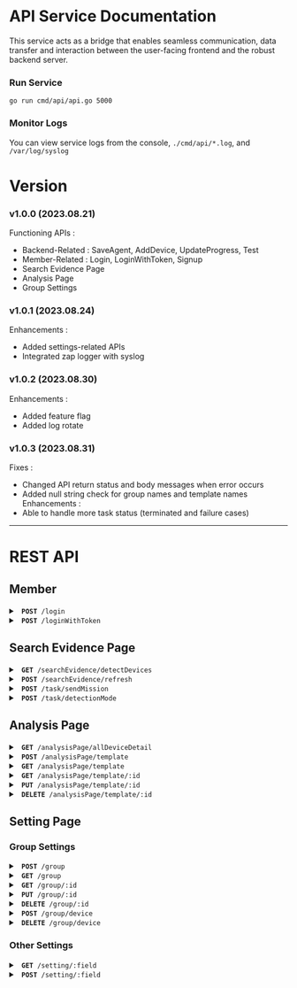 # API Service Documentation
This service acts as a bridge that enables seamless communication, data transfer and interaction between the user-facing frontend and the robust backend server.

### Run Service
```console
go run cmd/api/api.go 5000
```

### Monitor Logs
You can view service logs from the console, `./cmd/api/*.log`, and `/var/log/syslog`

# Version
### v1.0.0 (2023.08.21)
Functioning APIs :
- Backend-Related : SaveAgent, AddDevice, UpdateProgress, Test
- Member-Related : Login, LoginWithToken, Signup
- Search Evidence Page
- Analysis Page
- Group Settings

### v1.0.1 (2023.08.24)
Enhancements :
- Added settings-related APIs
- Integrated zap logger with syslog

### v1.0.2 (2023.08.30)
Enhancements :
- Added feature flag
- Added log rotate

### v1.0.3 (2023.08.31)
Fixes :
- Changed API return status and body messages when error occurs
- Added null string check for group names and template names
Enhancements :
- Able to handle more task status (terminated and failure cases)

---

# REST API

## Member

<details>
<summary> <code> <b>POST</b> /login </code> </summary>
<br/>

Request
```json
"Body": {
    "username": "example",
    "password": "example"
}
```
Response
```json
"Body": {
    "success": true,
    "message": "success",
    "user": {
        "username": "example",
        "token": "token"
    }
}
```
</details>

<details>
<summary> <code> <b>POST</b> /loginWithToken </code> </summary>
<br/>

Request
```json
"Body": {
    "token": "token"
}
```
Response
```json
"Body": {
    "success": true,
    "message": "success",
    "user": {
        "username": "example",
        "token": "token"
    }
}
```
</details>

## Search Evidence Page

<details>
<summary> <code> <b>GET</b> /searchEvidence/detectDevices </code> </summary>
<br/>

Request
```json
"Header": {"Authorization": "token"}
```
Response
```json
{
    "isSuccess": true,
    "data": [
        {
            "deviceId": "example",
            "connection": true,
            "innerIP": "example",
            "deviceName": "example",
            "groups": ["example"],
            "detectionMode": true,
            "scanSchedule": ["example"],
            "scanFinishTime": {
                "isFinish": true,
                "progress": 0,
                "finishTime": 0
            },
            "collectSchedule": {
                "date": "example",
                "time": "example"
            },
            "collectFinishTime": {
                "isFinish": true,
                "progress": 0,
                "finishTime": 0
            },
            "fileDownloadDate": {
                "date": "example",
                "time": "example"
            },
            "fileFinishTime": {
                "isFinish": true,
                "progress": 0,
                "finishTime": 0
            },
            "imageFinishTime": {
                "isFinish": true,
                "progress": 0,
                "finishTime": 0
            }
        }
    ]
}
```
</details>

<details>
<summary> <code> <b>POST</b> /searchEvidence/refresh </code> </summary>
<br/>

Request
```json

```
Response
```json

```
</details>

<details>
<summary> <code> <b>POST</b> /task/sendMission </code> </summary>
<br/>

Request
```json

```
Response
```json

```
</details>

<details>
<summary> <code> <b>POST</b> /task/detectionMode </code> </summary>
<br/>

Request
```json

```
Response
```json

```
</details>

## Analysis Page

<details>
<summary> <code> <b>GET</b> /analysisPage/allDeviceDetail </code> </summary>
<br/>

Request
```json

```
Response
```json

```
</details>

<details>
<summary> <code> <b>POST</b> /analysisPage/template </code> </summary>
<br/>

Request
```json

```
Response
```json

```
</details>

<details>
<summary> <code> <b>GET</b> /analysisPage/template </code> </summary>
<br/>

Request
```json

```
Response
```json

```
</details>

<details>
<summary> <code> <b>GET</b> /analysisPage/template/:id </code> </summary>
<br/>

Request
```json

```
Response
```json

```
</details>

<details>
<summary> <code> <b>PUT</b> /analysisPage/template/:id </code> </summary>
<br/>

Request
```json

```
Response
```json

```
</details>

<details>
<summary> <code> <b>DELETE</b> /analysisPage/template/:id </code> </summary>
<br/>

Request
```json

```
Response
```json

```
</details>

## Setting Page
### Group Settings

<details>
<summary> <code> <b>POST</b> /group </code> </summary>
<br/>

Request
```json

```
Response
```json

```
</details>

<details>
<summary> <code> <b>GET</b> /group </code> </summary>
<br/>

Request
```json

```
Response
```json

```
</details>

<details>
<summary> <code> <b>GET</b> /group/:id </code> </summary>
<br/>

Request
```json

```
Response
```json

```
</details>

<details>
<summary> <code> <b>PUT</b> /group/:id </code> </summary>
<br/>

Request
```json

```
Response
```json

```
</details>

<details>
<summary> <code> <b>DELETE</b> /group/:id </code> </summary>
<br/>

Request
```json

```
Response
```json

```
</details>

<details>
<summary> <code> <b>POST</b> /group/device </code> </summary>
<br/>

Request
```json

```
Response
```json

```
</details>

<details>
<summary> <code> <b>DELETE</b> /group/device </code> </summary>
<br/>

Request
```json

```
Response
```json

```
</details>

### Other Settings

<details>
<summary> <code> <b>GET</b> /setting/:field </code> </summary>
<br/>

Request
```json

```
Response
```json

```
</details>

<details>
<summary> <code> <b>POST</b> /setting/:field </code> </summary>
<br/>

Request
```json

```
Response
```json

```
</details>
